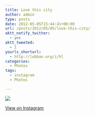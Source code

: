 ```yaml
---
title: Love this city
author: admin
type: posts
date: 2012-05-05T15:44:41+00:00
url: /posts/2012/05/05/love-this-city/
aktt_notify_twitter:
  - yes
aktt_tweeted:
  - 1
yourls_shorturl:
  - http://lobban.org/i/hl
categories:
  - Photos
tags:
  - instagram
  - Photos

---
```

![][1]

[View on Instagram][2]

 [1]: http://lobban.org/wp-content/uploads/HLIC/c5483136717490eb37853a4ecee7b3ca.jpg
 [2]: http://instagr.am/p/KQAc_YKls7/